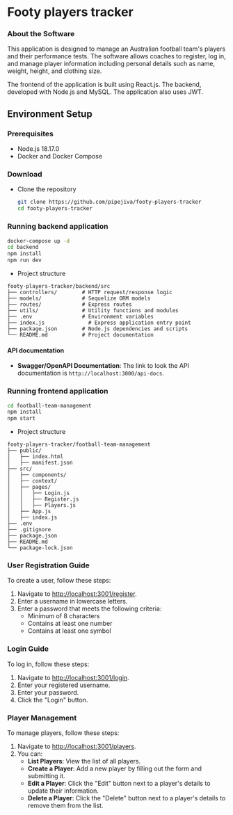 # Footy players tracker

### About the Software

This application is designed to manage an Australian football team's players and their performance tests. The software allows coaches to register, log in, and manage player information including personal details such as name, weight, height, and clothing size.

The frontend of the application is built using React.js. The backend, developed with Node.js and MySQL. The application also uses JWT.

## Environment Setup

### Prerequisites

- Node.js 18.17.0
- Docker and Docker Compose

### Download

- Clone the repository

  ```bash
  git clone https://github.com/pipejiva/footy-players-tracker
  cd footy-players-tracker
  ```

### Running backend application

```bash
docker-compose up -d
cd backend
npm install
npm run dev

```

- Project structure

```code
footy-players-tracker/backend/src
├── controllers/        # HTTP request/response logic
├── models/             # Sequelize ORM models
├── routes/             # Express routes
├── utils/              # Utility functions and modules
├── .env                # Environment variables
├── index.js              # Express application entry point
├── package.json        # Node.js dependencies and scripts
└── README.md           # Project documentation

```

#### API documentation

- **Swagger/OpenAPI Documentation**: The link to look the API documentation is `http://localhost:3000/api-docs`.

### Running frontend application

```bash
cd football-team-management
npm install
npm start

```

- Project structure

```code
footy-players-tracker/football-team-management
├── public/
│   ├── index.html
│   ├── manifest.json
├── src/
│   ├── components/
│   ├── context/
│   ├── pages/
│   │   ├── Login.js
│   │   ├── Register.js
│   │   ├── Players.js
│   ├── App.js
│   ├── index.js
├── .env
├── .gitignore
├── package.json
├── README.md
└── package-lock.json
```

### User Registration Guide

To create a user, follow these steps:

1. Navigate to [http://localhost:3001/register](http://localhost:3001/register).
2. Enter a username in lowercase letters.
3. Enter a password that meets the following criteria:
   - Minimum of 8 characters
   - Contains at least one number
   - Contains at least one symbol

### Login Guide

To log in, follow these steps:

1. Navigate to [http://localhost:3001/login](http://localhost:3001/login).
2. Enter your registered username.
3. Enter your password.
4. Click the "Login" button.

### Player Management

To manage players, follow these steps:

1. Navigate to [http://localhost:3001/players](http://localhost:3001/players).
2. You can:
   - **List Players**: View the list of all players.
   - **Create a Player**: Add a new player by filling out the form and submitting it.
   - **Edit a Player**: Click the "Edit" button next to a player's details to update their information.
   - **Delete a Player**: Click the "Delete" button next to a player's details to remove them from the list.
